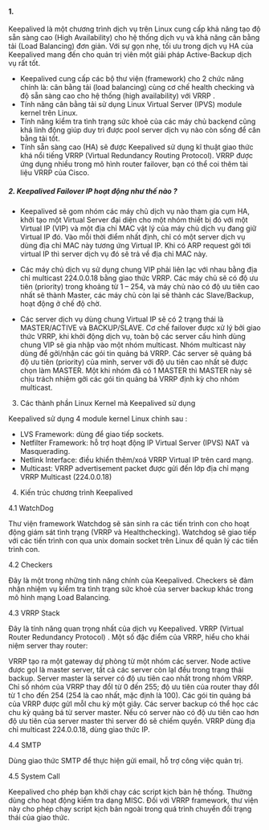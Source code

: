 #### 1. 

Keepalived là một chương trình dịch vụ trên Linux cung cấp khả năng tạo độ sẵn sàng cao (High Availability) cho hệ thống dịch vụ và khả năng cân bằng tải (Load Balancing) đơn giản. Với sự gọn nhẹ, tối ưu trong dịch vụ HA của Keepalived mang đến cho quản trị viên một giải pháp Active-Backup dịch vụ rất tốt.
- Keepalived cung cấp các bộ thư viện (framework) cho 2 chức năng chính là: cân bằng tải (load balancing) cùng cơ chế health checking và độ sẵn sàng cao cho hệ thống (high availability) với VRRP .
- Tính năng cân bằng tải sử dụng Linux Virtual Server (IPVS) module kernel trên Linux.
- Tính năng kiểm tra tình trạng sức khoẻ của các máy chủ backend cũng khá linh động giúp duy trì được pool server dịch vụ nào còn sống để cân bằng tải tốt.
- Tính sẵn sàng cao (HA) sẽ được Keepalived sử dụng kĩ thuật giao thức khá nổi tiếng VRRP (Virtual Redundancy Routing Protocol). VRRP được ứng dụng nhiều trong mô hình router failover, bạn có thể coi thêm tài liệu VRRP của Cisco.

##### 2. Keepalived Failover IP hoạt động như thế nào ?

- Keepalived sẽ gom nhóm các máy chủ dịch vụ nào tham gia cụm HA, khởi tạo một Virtual Server đại diện cho một nhóm thiết bị đó với một Virtual IP (VIP) và một địa chỉ MAC vật lý của máy chủ dịch vụ đang giữ Virtual IP đó. Vào mỗi thời điểm nhất định, chỉ có một server dịch vụ dùng địa chỉ MAC này tương ứng Virtual IP. Khi có ARP request gởi tới virtual IP thì server dịch vụ đó sẽ trả về địa chỉ MAC này.

- Các máy chủ dịch vụ sử dụng chung VIP phải liên lạc với nhau bằng địa chỉ multicast 224.0.0.18 bằng giao thức VRRP. Các máy chủ sẽ có độ ưu tiên (priority) trong khoảng từ 1 – 254, và máy chủ nào có độ ưu tiên cao nhất sẽ thành Master, các máy chủ còn lại sẽ thành các Slave/Backup, hoạt động ở chế độ chờ.
- Các server dịch vụ dùng chung Virtual IP sẽ có 2 trạng thái là MASTER/ACTIVE và BACKUP/SLAVE. Cơ chế failover được xử lý bởi giao thức VRRP, khi khởi động dịch vụ, toàn bộ các server cấu hình dùng chung VIP sẽ gia nhập vào một nhóm multicast. Nhóm multicast này dùng để gởi/nhận các gói tin quảng bá VRRP. Các server sẽ quảng bá độ ưu tiên (priority) của mình, server với độ ưu tiên cao nhất sẽ được chọn làm MASTER. Một khi nhóm đã có 1 MASTER thì MASTER này sẽ chịu trách nhiệm gởi các gói tin quảng bá VRRP định kỳ cho nhóm multicast.

3. Các thành phần Linux Kernel mà Keepalived sử dụng

Keepalived sử dụng 4 module kernel Linux chính sau :

- LVS Framework: dùng để giao tiếp sockets.
- Netfilter Framework: hỗ trợ hoạt động IP Virtual Server (IPVS) NAT và Masquerading.
- Netlink Interface: điều khiển thêm/xoá VRRP Virtual IP trên card mạng.
- Multicast: VRRP advertisement packet được gửi đến lớp địa chỉ mạng VRRP Multicast (224.0.0.18)

4. Kiến trúc chương trình Keepalived

4.1 WatchDog

Thư viện framework Watchdog sẽ sản sinh ra các tiến trình con cho hoạt động giám sát tình trạng (VRRP và Healthchecking). Watchdog sẽ giao tiếp với các tiến trình con qua unix domain socket trên Linux để quản lý các tiến trình con.

4.2 Checkers

Đây là một trong những tính năng chính của Keepalived. Checkers sẽ đảm nhận nhiệm vụ kiểm tra tình trạng sức khoẻ của server backup khác trong mô hình mạng Load Balancing.

4.3 VRRP Stack

Đây là tính năng quan trọng nhất của dịch vụ Keepalived. VRRP (Virtual Router Redundancy Protocol) . Một số đặc điểm của VRRP, hiểu cho khái niệm server thay router:

VRRP tạo ra một gateway dự phòng từ một nhóm các server. Node active được gọI là master server, tất cả các server còn lạI đều trong trạng thái backup. Server master là server có độ ưu tiên cao nhất trong nhóm VRRP.
Chỉ số nhóm của VRRP thay đổI từ 0 đến 255; độ ưu tiên của router thay đổI từ 1 cho đến 254 (254 là cao nhất, mặc định là 100).
Các gói tin quảng bá của VRRP được gửI mỗI chu kỳ một giây. Các server backup có thể học các chu kỳ quảng bá từ server master.
Nếu có server nào có độ ưu tiên cao hơn độ ưu tiên của server master thì server đó sẽ chiếm quyền.
VRRP dùng địa chỉ multicast 224.0.0.18, dùng giao thức IP.

4.4 SMTP

Dùng giao thức SMTP để thực hiện gửi email, hỗ trợ công việc quản trị.

4.5 System Call

Keepalived cho phép bạn khởi chạy các script kịch bản hệ thống. Thường dùng cho hoạt động kiểm tra dạng MISC. Đối với VRRP framework, thư viện này cho phép chạy script kịch bản ngoài trong quá trình chuyển đổi trạng thái của giao thức.
